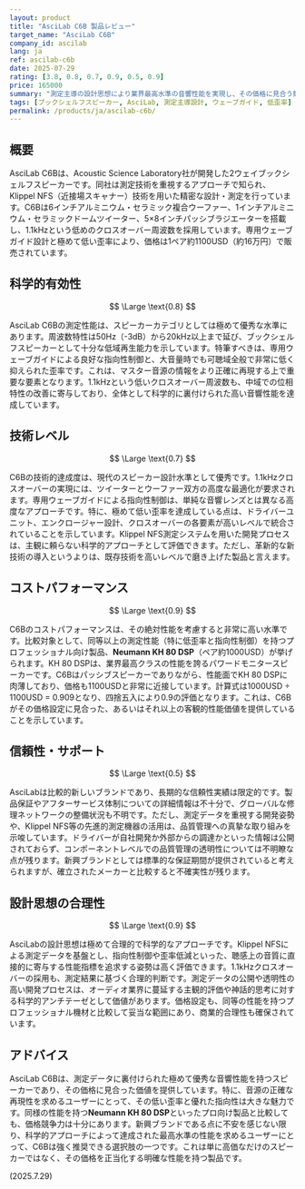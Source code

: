 ```yaml
---
layout: product
title: "AsciLab C6B 製品レビュー"
target_name: "AsciLab C6B"
company_id: ascilab
lang: ja
ref: ascilab-c6b
date: 2025-07-29
rating: [3.8, 0.8, 0.7, 0.9, 0.5, 0.9]
price: 165000
summary: "測定主導の設計思想により業界最高水準の音響性能を実現し、その価格に見合う競争力を持つ2ウェイブックシェルフスピーカー"
tags: [ブックシェルフスピーカー, AsciLab, 測定主導設計, ウェーブガイド, 低歪率]
permalink: /products/ja/ascilab-c6b/
---
```


## 概要

AsciLab C6Bは、Acoustic Science Laboratory社が開発した2ウェイブックシェルフスピーカーです。同社は測定技術を重視するアプローチで知られ、Klippel NFS（近接場スキャナー）技術を用いた精密な設計・測定を行っています。C6Bは6インチアルミニウム・セラミック複合ウーファー、1インチアルミニウム・セラミックドームツイーター、5×8インチパッシブラジエーターを搭載し、1.1kHzという低めのクロスオーバー周波数を採用しています。専用ウェーブガイド設計と極めて低い歪率により、価格は1ペア約1100USD（約16万円）で販売されています。

## 科学的有効性

$$ \Large \text{0.8} $$

AsciLab C6Bの測定性能は、スピーカーカテゴリとしては極めて優秀な水準にあります。周波数特性は50Hz（-3dB）から20kHz以上まで延び、ブックシェルフスピーカーとして十分な低域再生能力を示しています。特筆すべきは、専用ウェーブガイドによる良好な指向性制御と、大音量時でも可聴域全般で非常に低く抑えられた歪率です。これは、マスター音源の情報をより正確に再現する上で重要な要素となります。1.1kHzという低いクロスオーバー周波数も、中域での位相特性の改善に寄与しており、全体として科学的に裏付けられた高い音響性能を達成しています。

## 技術レベル

$$ \Large \text{0.7} $$

C6Bの技術的達成度は、現代のスピーカー設計水準として優秀です。1.1kHzクロスオーバーの実現には、ツイーターとウーファー双方の高度な最適化が要求されます。専用ウェーブガイドによる指向性制御は、単純な音響レンズとは異なる高度なアプローチです。特に、極めて低い歪率を達成している点は、ドライバーユニット、エンクロージャー設計、クロスオーバーの各要素が高いレベルで統合されていることを示しています。Klippel NFS測定システムを用いた開発プロセスは、主観に頼らない科学的アプローチとして評価できます。ただし、革新的な新技術の導入というよりは、既存技術を高いレベルで磨き上げた製品と言えます。

## コストパフォーマンス

$$ \Large \text{0.9} $$

C6Bのコストパフォーマンスは、その絶対性能を考慮すると非常に高い水準です。比較対象として、同等以上の測定性能（特に低歪率と指向性制御）を持つプロフェッショナル向け製品、**Neumann KH 80 DSP**（ペア約1000USD）が挙げられます。KH 80 DSPは、業界最高クラスの性能を誇るパワードモニタースピーカーです。C6Bはパッシブスピーカーでありながら、性能面でKH 80 DSPに肉薄しており、価格も1100USDと非常に近接しています。計算式は1000USD ÷ 1100USD = 0.909となり、四捨五入により0.9の評価となります。これは、C6Bがその価格設定に見合った、あるいはそれ以上の客観的性能価値を提供していることを示しています。

## 信頼性・サポート

$$ \Large \text{0.5} $$

AsciLabは比較的新しいブランドであり、長期的な信頼性実績は限定的です。製品保証やアフターサービス体制についての詳細情報は不十分で、グローバルな修理ネットワークの整備状況も不明です。ただし、測定データを重視する開発姿勢や、Klippel NFS等の先進的測定機器の活用は、品質管理への真摯な取り組みを示唆しています。ドライバーが自社開発か外部からの調達かといった情報は公開されておらず、コンポーネントレベルでの品質管理の透明性については不明瞭な点が残ります。新興ブランドとしては標準的な保証期間が提供されていると考えられますが、確立されたメーカーと比較すると不確実性が残ります。

## 設計思想の合理性

$$ \Large \text{0.9} $$

AsciLabの設計思想は極めて合理的で科学的なアプローチです。Klippel NFSによる測定データを基盤とし、指向性制御や歪率低減といった、聴感上の音質に直接的に寄与する性能指標を追求する姿勢は高く評価できます。1.1kHzクロスオーバーの採用も、測定結果に基づく合理的判断です。測定データの公開や透明性の高い開発プロセスは、オーディオ業界に蔓延する主観的評価や神話的思考に対する科学的アンチテーゼとして価値があります。価格設定も、同等の性能を持つプロフェッショナル機材と比較して妥当な範囲にあり、商業的合理性も確保されています。

## アドバイス

AsciLab C6Bは、測定データに裏付けられた極めて優秀な音響性能を持つスピーカーであり、その価格に見合った価値を提供しています。特に、音源の正確な再現性を求めるユーザーにとって、その低い歪率と優れた指向性は大きな魅力です。同様の性能を持つ**Neumann KH 80 DSP**といったプロ向け製品と比較しても、価格競争力は十分にあります。新興ブランドである点に不安を感じない限り、科学的アプローチによって達成された最高水準の性能を求めるユーザーにとって、C6Bは強く推奨できる選択肢の一つです。これは単に高価なだけのスピーカーではなく、その価格を正当化する明確な性能を持つ製品です。

(2025.7.29)
